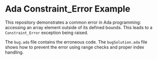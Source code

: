 # Ada Constraint_Error Example

This repository demonstrates a common error in Ada programming: accessing an array element outside of its defined bounds.  This leads to a `Constraint_Error` exception being raised.

The `bug.ada` file contains the erroneous code. The `bugSolution.ada` file shows how to prevent the error using range checks and proper index handling.